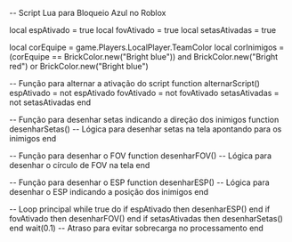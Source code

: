 -- Script Lua para Bloqueio Azul no Roblox

local espAtivado = true
local fovAtivado = true
local setasAtivadas = true

local corEquipe = game.Players.LocalPlayer.TeamColor
local corInimigos = (corEquipe == BrickColor.new("Bright blue")) and BrickColor.new("Bright red") or BrickColor.new("Bright blue")

-- Função para alternar a ativação do script
function alternarScript()
    espAtivado = not espAtivado
    fovAtivado = not fovAtivado
    setasAtivadas = not setasAtivadas
end

-- Função para desenhar setas indicando a direção dos inimigos
function desenharSetas()
    -- Lógica para desenhar setas na tela apontando para os inimigos
end

-- Função para desenhar o FOV
function desenharFOV()
    -- Lógica para desenhar o círculo de FOV na tela
end

-- Função para desenhar o ESP
function desenharESP()
    -- Lógica para desenhar o ESP indicando a posição dos inimigos
end

-- Loop principal
while true do
    if espAtivado then
        desenharESP()
    end
    if fovAtivado then
        desenharFOV()
    end
    if setasAtivadas then
        desenharSetas()
    end
    wait(0.1) -- Atraso para evitar sobrecarga no processamento
end
